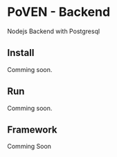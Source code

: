 # PoVEN - Backend

Nodejs Backend with Postgresql

## Install

Comming soon.

## Run

Comming soon.

## Framework

Comming Soon
